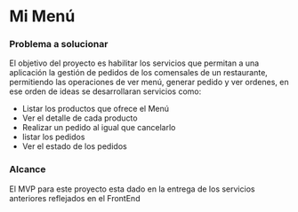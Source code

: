# Mi Menú

### Problema a solucionar
El objetivo del proyecto es habilitar los servicios que permitan a una aplicación la gestión de pedidos
de los comensales de un restaurante, permitiendo las operaciones de ver menú, generar pedido y ver ordenes, en ese orden de ideas
se desarrollaran servicios como:

* Listar los productos que ofrece el Menú
* Ver el detalle de cada producto
* Realizar un pedido al igual que cancelarlo
* listar los pedidos
* Ver el estado de los pedidos

### Alcance
El MVP para este proyecto esta dado en la entrega de los servicios anteriores reflejados en el FrontEnd